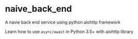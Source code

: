 # naive_back_end
A navie back end service using python aiohttp framework

Learn how to use `async/await` in Python 3.5+ with aiohttp library

